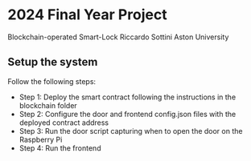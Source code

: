 # 2024 Final Year Project
Blockchain-operated Smart-Lock
Riccardo Sottini
Aston University

## Setup the system
Follow the following steps:
- Step 1: Deploy the smart contract following the instructions in the blockchain folder
- Step 2: Configure the door and frontend config.json files with the deployed contract address
- Step 3: Run the door script capturing when to open the door on the Raspberry Pi
- Step 4: Run the frontend